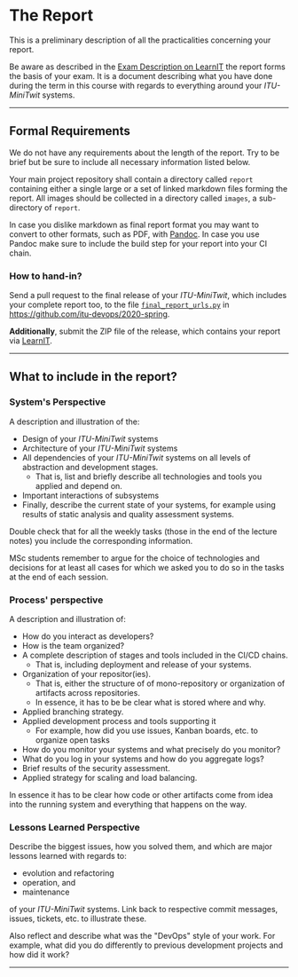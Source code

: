 # The Report

This is a preliminary description of all the practicalities concerning your report.


Be aware as described in the [Exam Description on LearnIT](https://learnit.itu.dk/local/coursebase/view.php?ciid=441) the report forms the basis of your exam. It is a document describing what you have done during the term in this course with regards to everything around your _ITU-MiniTwit_ systems.

---------

## Formal Requirements

We do not have any requirements about the length of the report. Try to be brief but be sure to include all necessary information listed below.

Your main project repository shall contain a directory called `report` containing either a single large or a set of linked markdown files forming the report. All images should be collected in a directory called `images`, a sub-directory of `report`.

In case you dislike markdown as final report format you may want to convert to other formats, such as PDF, with [Pandoc](https://pandoc.org/). In case you use Pandoc make sure to include the build step for your report into your CI chain.


### How to hand-in?

Send a pull request to the final release of your _ITU-MiniTwit_, which includes your complete report too, to the file [`final_report_urls.py`](https://github.com/itu-devops/2020-spring/blob/master/final_report_urls.py) in https://github.com/itu-devops/2020-spring.

**Additionally**, submit the ZIP file of the release, which contains your report via [LearnIT](https://learnit.itu.dk/mod/exam/view.php?id=110630).

---------

## What to include in the report?

### System's Perspective

A description and illustration of the:

  - Design of your _ITU-MiniTwit_ systems
  - Architecture of your _ITU-MiniTwit_ systems
  - All dependencies of your _ITU-MiniTwit_ systems on all levels of abstraction and development stages.
    - That is, list and briefly describe all technologies and tools you applied and depend on.
  - Important interactions of subsystems
  - Finally, describe the current state of your systems, for example using results of static analysis and quality assessment systems.

Double check that for all the weekly tasks (those in the end of the lecture notes) you include the corresponding information.

MSc students remember to argue for the choice of technologies and decisions for at least all cases for which we asked you to do so in the tasks at the end of each session.


### Process' perspective

A description and illustration of:


  - How do you interact as developers?
  - How is the team organized?
  - A complete description of stages and tools included in the CI/CD chains.
    -  That is, including deployment and release of your systems.
  - Organization of your repositor(ies).
    - That is, either the structure of of mono-repository or organization of artifacts across repositories.
    - In essence, it has to be be clear what is stored where and why.
  - Applied branching strategy.
  - Applied development process and tools supporting it
    - For example, how did you use issues, Kanban boards, etc. to organize open tasks
  - How do you monitor your systems and what precisely do you monitor?
  - What do you log in your systems and how do you aggregate logs?
  - Brief results of the security assessment.
  - Applied strategy for scaling and load balancing.


In essence it has to be clear how code or other artifacts come from idea into the running system and everything that happens on the way.


### Lessons Learned Perspective

Describe the biggest issues, how you solved them, and which are major lessons learned with regards to:

  - evolution and refactoring 
  - operation, and
  - maintenance

of your _ITU-MiniTwit_ systems. Link back to respective commit messages, issues, tickets, etc. to illustrate these.


Also reflect and describe what was the "DevOps" style of your work. For example, what did you do differently to previous development projects and how did it work?


---------

